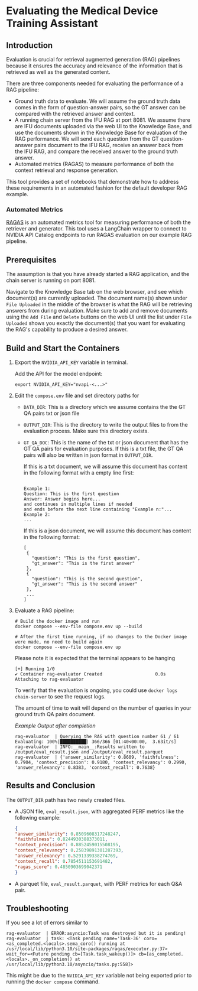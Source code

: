 # Evaluating the Medical Device Training Assistant

## Introduction

Evaluation is crucial for retrieval augmented generation (RAG) pipelines because it ensures the accuracy and relevance of the information that is retrieved as well as the generated content.

There are three components needed for evaluating the performance of a RAG pipeline:

- Ground truth data to evaluate. We will assume the ground truth data comes in the form of question-answer pairs, so the GT answer can be compared with the retrieved answer and context.
- A running chain server from the IFU RAG at port 8081. We assume there are IFU documents uploaded via the web UI to the Knowledge Base, and use the documents shown in the Knowledge Base for evaluation of the RAG performance. We will send each question from the GT question-answer pairs document to the IFU RAG, receive an answer back from the IFU RAG, and compare the received answer to the ground truth answer.
- Automated metrics (RAGAS) to measure performance of both the context retrieval and response generation.


This tool provides a set of notebooks that demonstrate how to address these requirements in an automated fashion for the default developer RAG example.

### Automated Metrics

[RAGAS](https://github.com/explodinggradients/ragas) is an automated metrics tool for measuring performance of both the retriever and generator.
This tool uses a LangChain wrapper to connect to NVIDIA API Catalog endpoints to run RAGAS evaluation on our example RAG pipeline.


## Prerequisites

The assumption is that you have already started a RAG application, and the chain server is running on port 8081. 

Navigate to the Knowledge Base tab on the web browser, and see which document(s) are currently uploaded. The document name(s) shown under `File Uploaded` in the middle of the browser is what the RAG will be retrieving answers from during evaluation. Make sure to add and remove documents using the `Add File` and `Delete` buttons on the web UI until the list under `File Uploaded` shows you exactly the document(s) that you want for evaluating the RAG's capability to produce a desired answer.

## Build and Start the Containers

1. Export the `NVIDIA_API_KEY` variable in terminal.

   Add the API for the model endpoint:

   ```text
   export NVIDIA_API_KEY="nvapi-<...>"
   ```
2. Edit the `compose.env` file and set directory paths for
    - `DATA_DIR`: This is a directory which we assume contains the the GT QA pairs txt or json file
    - `OUTPUT_DIR`: This is the directory to write the output files to from the evaluation process. Make sure this directory exists.
    - `GT_QA_DOC`: This is the name of the txt or json document that has the GT QA pairs for evaluation purposes. If this is a txt file, the GT QA pairs will also be written in json format in `OUTPUT_DIR`.
    
      If this is a txt document, we will assume this document has content in the following format with a empty line first:

       ```
      
      Example 1:
      Question: This is the first question
      Answer: Answer begins here...
      and continues in multiple lines if needed
      and ends before the next line containing "Example n:"...
      Example 2:
       ...
       ```
      If this is a json document, we will assume this document has content in the following format:

       ```
      [
        {
          "question": "This is the first question",
          "gt_answer": "This is the first answer"
        },
        {
          "question": "This is the second question",
          "gt_answer": "This is the second answer"
        },
        ...
      ]
       ``` 
       
  
3. Evaluate a RAG pipeline:

   ```console
   # Build the docker image and run
   docker compose --env-file compose.env up --build
   ```

   ```console
   # After the first time running, if no changes to the Docker image were made, no need to build again
   docker compose --env-file compose.env up
   ```

   Please note it is expected that the terminal appears to be hanging 
   ```output
   [+] Running 1/0
   ✔ Container rag-evaluator Created                    0.0s 
   Attaching to rag-evaluator
   ```
   To verify that the evaluation is ongoing, you could use `docker logs chain-server` to see the request logs.

   The amount of time to wait will depend on the number of queries in your ground truth QA pairs document.

   *Example Output after completion*

   ```output
   rag-evaluator  | Querying the RAG with question number 61 / 61
   Evaluating: 100%|██████████| 366/366 [01:40<00:00,  3.63it/s]
   rag-evaluator  | INFO:__main__:Results written to /output/eval_result.json and /output/eval_result.parquet
   rag-evaluator  | {'answer_similarity': 0.8609, 'faithfulness': 0.7904, 'context_precision': 0.9180, 'context_relevancy': 0.2990, 'answer_relevancy': 0.8383, 'context_recall': 0.7638}
   ```

## Results and Conclusion

The `OUTPUT_DIR` path has two newly created files.

- A JSON file, `eval_result.json`, with aggregated PERF metrics like the following example:

  ```json
  {
  "answer_similarity": 0.8509608317248247,
  "faithfulness": 0.8244930388373011,
  "context_precision": 0.8852459015508195,
  "context_relevancy": 0.25839891301287393,
  "answer_relevancy": 0.5291339338274769,
  "context_recall": 0.7854511153691482,
  "ragas_score": 0.4850903699042371
  }
  ```

- A parquet file, `eval_result.parquet`, with PERF metrics for each Q&A pair.


## Troubleshooting
If you see a lot of errors similar to
```
rag-evaluator  | ERROR:asyncio:Task was destroyed but it is pending!
rag-evaluator  | task: <Task pending name='Task-36' coro=<as_completed.<locals>.sema_coro() running at /usr/local/lib/python3.10/site-packages/ragas/executor.py:37> wait_for=<Future pending cb=[Task.task_wakeup()]> cb=[as_completed.<locals>._on_completion() at /usr/local/lib/python3.10/asyncio/tasks.py:558]>
```
This might be due to the `NVIDIA_API_KEY` variable not being exported prior to running the `docker compose` command.